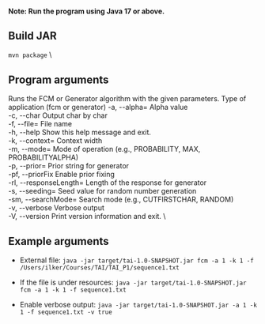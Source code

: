 #### Note: Run the program using Java 17 or above.

## Build JAR

`mvn package` \

## Program arguments

Runs the FCM or Generator algorithm with the given parameters.
<type>              Type of application (fcm or generator)
-a, --alpha=<alpha>     Alpha value \
-c, --char Output char by char \
-f, --file=<fileName>   File name \
-h, --help Show this help message and exit. \
-k, --context=<k>       Context width \
-m, --mode=<mode>       Mode of operation (e.g., PROBABILITY, MAX, PROBABILITYALPHA) \
-p, --prior=<prior>     Prior string for generator \
-pf, --priorFix Enable prior fixing \
-rl, --responseLength=<responseLength> Length of the response for generator \
-s, --seeding=<seed>    Seed value for random number generation \
-sm, --searchMode=<searchMode> Search mode (e.g., CUTFIRSTCHAR, RANDOM) \
-v, --verbose Verbose output \
-V, --version Print version information and exit. \

## Example arguments

- External file:
  `java -jar target/tai-1.0-SNAPSHOT.jar fcm -a 1 -k 1 -f /Users/ilker/Courses/TAI/TAI_P1/sequence1.txt`
- If the file is under resources:
  `java -jar target/tai-1.0-SNAPSHOT.jar fcm -a 1 -k 1 -f sequence1.txt`

- Enable verbose output:
  `java -jar target/tai-1.0-SNAPSHOT.jar -a 1 -k 1 -f sequence1.txt -v true`